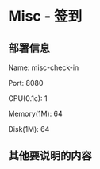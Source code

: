 # Misc - 签到

## 部署信息

Name: misc-check-in

Port: 8080

CPU(0.1c): 1

Memory(1M): 64

Disk(1M): 64

## 其他要说明的内容
